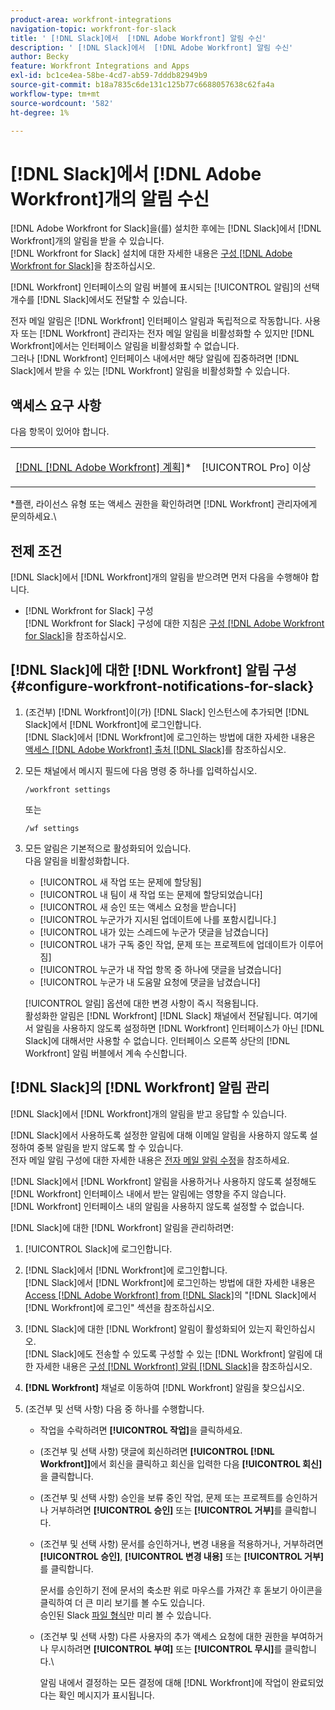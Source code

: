 ```yaml
---
product-area: workfront-integrations
navigation-topic: workfront-for-slack
title: ' [!DNL Slack]에서  [!DNL Adobe Workfront] 알림 수신'
description: ' [!DNL Slack]에서  [!DNL Adobe Workfront] 알림 수신'
author: Becky
feature: Workfront Integrations and Apps
exl-id: bc1ce4ea-58be-4cd7-ab59-7dddb82949b9
source-git-commit: b18a7835c6de131c125b77c6688057638c62fa4a
workflow-type: tm+mt
source-wordcount: '582'
ht-degree: 1%

---
```


# [!DNL Slack]에서 [!DNL Adobe Workfront]개의 알림 수신

<!--
<p data-mc-conditions="QuicksilverOrClassic.Draft mode">(NOTE: Alina: *** Linked to Accessing Workfront from Slack.***Some of this information is duplicating in Accessing Workfront from Slack (also screen shots))</p>
-->

[!DNL Adobe Workfront for Slack]을(를) 설치한 후에는 [!DNL Slack]에서 [!DNL Workfront]개의 알림을 받을 수 있습니다.\
[!DNL Workfront for Slack] 설치에 대한 자세한 내용은 [구성 [!DNL Adobe Workfront for Slack]](../../workfront-integrations-and-apps/using-workfront-with-slack/configure-workfront-for-slack.md)을 참조하십시오.

[!DNL Workfront] 인터페이스의 알림 버블에 표시되는 [!UICONTROL 알림]의 선택 개수를 [!DNL Slack]에서도 전달할 수 있습니다.

전자 메일 알림은 [!DNL Workfront] 인터페이스 알림과 독립적으로 작동합니다. 사용자 또는 [!DNL Workfront] 관리자는 전자 메일 알림을 비활성화할 수 있지만 [!DNL Workfront]에서는 인터페이스 알림을 비활성화할 수 없습니다.\
그러나 [!DNL Workfront] 인터페이스 내에서만 해당 알림에 집중하려면 [!DNL Slack]에서 받을 수 있는 [!DNL Workfront] 알림을 비활성화할 수 있습니다.

## 액세스 요구 사항

다음 항목이 있어야 합니다.

<table style="table-layout:auto"> 
 <col> 
 </col> 
 <col> 
 </col> 
 <tbody> 
  <tr> 
   <td role="rowheader"><a href="https://business.adobe.com/kr/products/workfront/pricing.html" target="_blank">[!DNL [!DNL Adobe Workfront] 계획]</a>*</td> 
   <td> <p>[!UICONTROL Pro] 이상</p> </td> 
  </tr> 
 </tbody> 
</table>

&#42;플랜, 라이선스 유형 또는 액세스 권한을 확인하려면 [!DNL Workfront] 관리자에게 문의하세요.\

## 전제 조건

[!DNL Slack]에서 [!DNL Workfront]개의 알림을 받으려면 먼저 다음을 수행해야 합니다.

* [!DNL Workfront for Slack] 구성\
   [!DNL Workfront for Slack] 구성에 대한 지침은 [구성 [!DNL Adobe Workfront for Slack]](../../workfront-integrations-and-apps/using-workfront-with-slack/configure-workfront-for-slack.md)을 참조하십시오.

## [!DNL Slack]에 대한 [!DNL Workfront] 알림 구성 {#configure-workfront-notifications-for-slack}

1. (조건부) [!DNL Workfront]이(가) [!DNL Slack] 인스턴스에 추가되면 [!DNL Slack]에서 [!DNL Workfront]에 로그인합니다.\
   [!DNL Slack]에서 [!DNL Workfront]에 로그인하는 방법에 대한 자세한 내용은 [액세스 [!DNL Adobe Workfront] 출처 [!DNL Slack]](../../workfront-integrations-and-apps/using-workfront-with-slack/access-workfront-from-slack.md)를 참조하십시오.

1. 모든 채널에서 메시지 필드에 다음 명령 중 하나를 입력하십시오.

   `/workfront settings`

   또는

   `/wf settings`

1. 모든 알림은 기본적으로 활성화되어 있습니다.\
   다음 알림을 비활성화합니다.

   * [!UICONTROL 새 작업 또는 문제에 할당됨]
   * [!UICONTROL 내 팀이 새 작업 또는 문제에 할당되었습니다]
   * [!UICONTROL 새 승인 또는 액세스 요청을 받습니다]
   * [!UICONTROL 누군가가 지시된 업데이트에 나를 포함시킵니다.]
   * [!UICONTROL 내가 있는 스레드에 누군가 댓글을 남겼습니다]
   * [!UICONTROL 내가 구독 중인 작업, 문제 또는 프로젝트에 업데이트가 이루어짐]
   * [!UICONTROL 누군가 내 작업 항목 중 하나에 댓글을 남겼습니다]
   * [!UICONTROL 누군가 내 도움말 요청에 댓글을 남겼습니다]

   [!UICONTROL 알림] 옵션에 대한 변경 사항이 즉시 적용됩니다.\
   활성화한 알림은 [!DNL Workfront] [!DNL Slack] 채널에서 전달됩니다. 여기에서 알림을 사용하지 않도록 설정하면 [!DNL Workfront] 인터페이스가 아닌 [!DNL Slack]에 대해서만 사용할 수 없습니다. 인터페이스 오른쪽 상단의 [!DNL Workfront] 알림 버블에서 계속 수신합니다.

## [!DNL Slack]의 [!DNL Workfront] 알림 관리

[!DNL Slack]에서 [!DNL Workfront]개의 알림을 받고 응답할 수 있습니다.

[!DNL Slack]에서 사용하도록 설정한 알림에 대해 이메일 알림을 사용하지 않도록 설정하여 중복 알림을 받지 않도록 할 수 있습니다.\
전자 메일 알림 구성에 대한 자세한 내용은 [전자 메일 알림 수정](../../workfront-basics/using-notifications/activate-or-deactivate-your-own-event-notifications.md)을 참조하세요.

[!DNL Slack]에서 [!DNL Workfront] 알림을 사용하거나 사용하지 않도록 설정해도 [!DNL Workfront] 인터페이스 내에서 받는 알림에는 영향을 주지 않습니다.\
[!DNL Workfront] 인터페이스 내의 알림을 사용하지 않도록 설정할 수 없습니다.

[!DNL Slack]에 대한 [!DNL Workfront] 알림을 관리하려면:

1. [!UICONTROL Slack]에 로그인합니다.
1. [!DNL Slack]에서 [!DNL Workfront]에 로그인합니다.\
   [!DNL Slack]에서 [!DNL Workfront]에 로그인하는 방법에 대한 자세한 내용은 [Access [!DNL Adobe Workfront] from [!DNL Slack]](../../workfront-integrations-and-apps/using-workfront-with-slack/access-workfront-from-slack.md)의 &quot;[!DNL Slack]에서 [!DNL Workfront]에 로그인&quot; 섹션을 참조하십시오.

1. [!DNL Slack]에 대한 [!DNL Workfront] 알림이 활성화되어 있는지 확인하십시오.\
   [!DNL Slack]에도 전송할 수 있도록 구성할 수 있는 [!DNL Workfront] 알림에 대한 자세한 내용은 [구성 [!DNL Workfront] 알림 [!DNL Slack]](#configure-workfront-notifications-for-slack-configure-workfront-notifications-for-slack)을 참조하십시오.

1. **[!DNL Workfront]** 채널로 이동하여 [!DNL Workfront] 알림을 찾으십시오.
1. (조건부 및 선택 사항) 다음 중 하나를 수행합니다.

   * 작업을 수락하려면 **[!UICONTROL 작업]**&#x200B;을 클릭하세요.

   * (조건부 및 선택 사항) 댓글에 회신하려면 **[!UICONTROL [!DNL Workfront]]**&#x200B;에서 회신을 클릭하고 회신을 입력한 다음 **[!UICONTROL 회신]**&#x200B;을 클릭합니다.

   * (조건부 및 선택 사항) 승인을 보류 중인 작업, 문제 또는 프로젝트를 승인하거나 거부하려면 **[!UICONTROL 승인]** 또는 **[!UICONTROL 거부]**&#x200B;를 클릭합니다.

   * (조건부 및 선택 사항) 문서를 승인하거나, 변경 내용을 적용하거나, 거부하려면 **[!UICONTROL 승인]**, **[!UICONTROL 변경 내용]** 또는 **[!UICONTROL 거부]**&#x200B;를 클릭합니다.

     문서를 승인하기 전에 문서의 축소판 위로 마우스를 가져간 후 돋보기 아이콘을 클릭하여 더 큰 미리 보기를 볼 수도 있습니다.\
      승인된 Slack [파일 형식](https://api.slack.com/types/file)만 미리 볼 수 있습니다.

   * (조건부 및 선택 사항) 다른 사용자의 추가 액세스 요청에 대한 권한을 부여하거나 무시하려면 **[!UICONTROL 부여]** 또는 **[!UICONTROL 무시]**&#x200B;를 클릭합니다.\

     알림 내에서 결정하는 모든 결정에 대해 [!DNL Workfront]에 작업이 완료되었다는 확인 메시지가 표시됩니다.
